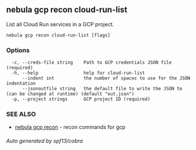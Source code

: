 ## nebula gcp recon cloud-run-list

List all Cloud Run services in a GCP project.

```
nebula gcp recon cloud-run-list [flags]
```

### Options

```
  -c, --creds-file string    Path to GCP credentials JSON file (required)
  -h, --help                 help for cloud-run-list
      --indent int           the number of spaces to use for the JSON indentation
      --jsonoutfile string   the default file to write the JSON to (can be changed at runtime) (default "out.json")
  -p, --project strings      GCP project ID (required)
```

### SEE ALSO

* [nebula gcp recon](nebula_gcp_recon.md)	 - recon commands for gcp

###### Auto generated by spf13/cobra
